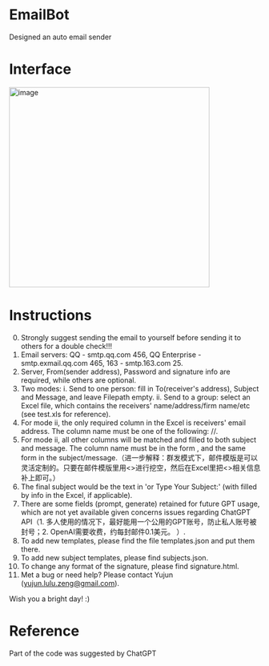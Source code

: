 # EmailBot
Designed an auto email sender

# Interface
<img width="400" alt="image" src="https://github.com/YujunZeng-Lulu/EmailBot/assets/57317964/df91d066-6938-47d6-8bf7-aca2ecc2a908">

# Instructions
0. Strongly suggest sending the email to yourself before sending it to others for a double check!!!
1. Email servers: QQ - smtp.qq.com 456, QQ Enterprise - smtp.exmail.qq.com 465, 163 - smtp.163.com 25.
2. Server, From(sender address), Password and signature info are required, while others are optional.
3. Two modes: 
 i. Send to one person: fill in To(receiver's address), Subject and Message, and leave Filepath empty.
 ii. Send to a group: select an Excel file, which contains the receivers' name/address/firm name/etc (see test.xls for reference).
4. For mode ii, the only required column in the Excel is receivers' email address. The column name must be one of the following: <recipient>/<email>/<to>.
5. For mode ii, all other columns will be matched and filled to both subject and message. The column name must be in the form <XXX>, and the same form in the subject/message.（进一步解释：群发模式下，邮件模版是可以灵活定制的。只要在邮件模版里用<>进行挖空，然后在Excel里把<>相关信息补上即可。）
6. The final subject would be the text in 'or Type Your Subject:' (with <xxx> filled by info in the Excel, if applicable).
7. There are some fields (prompt, generate) retained for future GPT usage, which are not yet available given concerns issues regarding ChatGPT API（1. 多人使用的情况下，最好能用一个公用的GPT账号，防止私人账号被封号；2. OpenAI需要收费，约每封邮件0.1美元。 ）.
8. To add new templates, please find the file templates.json and put them there.
9. To add new subject templates, please find subjects.json.
10. To change any format of the signature, please find signature.html.
11. Met a bug or need help? Please contact Yujun (yujun.lulu.zeng@gmail.com).

Wish you a bright day! :)

# Reference
Part of the code was suggested by ChatGPT
